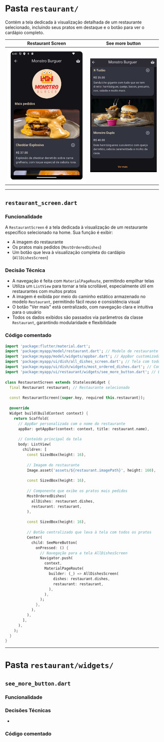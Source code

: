 # Pasta `restaurant/`

Contém a tela dedicada à visualização detalhada de um restaurante selecionado, incluindo seus pratos em destaque e o botão para ver o cardápio completo.

| Restaurant Screen | See more button | 
|-------------|------------------------|
| ![Restaurant](https://github.com/daniamorimdesa/TechTaste-foodapp-v2/blob/main/assets/screenshots/restaurant_screen.png) | ![See more button](https://github.com/daniamorimdesa/TechTaste-foodapp-v2/blob/main/assets/screenshots/see_more_button.PNG) |

---
## `restaurant_screen.dart`

### Funcionalidade

A `RestaurantScreen` é a tela dedicada à visualização de um restaurante específico selecionado na home. Sua função é exibir:

- A imagem do restaurante
- Os pratos mais pedidos (`MostOrderedDishes`)
- Um botão que leva à visualização completa do cardápio (`AllDishesScreen`)
  
### Decisão Técnica

- A navegação é feita com `MaterialPageRoute`, permitindo empilhar telas
- Utiliza um `ListView` para tornar a tela scrollável, especialmente útil em restaurantes com muitos pratos
- A imagem é exibida por meio do caminho estático armazenado no modelo `Restaurant`, permitindo fácil reuso e consistência visual
- O botão "Ver mais" está centralizado, com navegação clara e intuitiva para o usuário
- Todos os dados exibidos são passados via parâmetros da classe `Restaurant`, garantindo modularidade e flexibilidade

### Código comentado

```dart
import 'package:flutter/material.dart';
import 'package:myapp/model/restaurant.dart'; // Modelo de restaurante
import 'package:myapp/model/widgets/appbar.dart'; // AppBar customizada
import 'package:myapp/ui/dish/all_dishes_screen.dart'; // Tela com todos os pratos
import 'package:myapp/ui/dish/widgets/most_ordered_dishes.dart'; // Componente de pratos mais pedidos
import 'package:myapp/ui/restaurant/widgets/see_more_button.dart'; // Botão "Ver mais"

class RestaurantScreen extends StatelessWidget {
  final Restaurant restaurant; // Restaurante selecionado

  const RestaurantScreen({super.key, required this.restaurant});

  @override
  Widget build(BuildContext context) {
    return Scaffold(
      // AppBar personalizada com o nome do restaurante
      appBar: getAppBar(context: context, title: restaurant.name),

      // Conteúdo principal da tela
      body: ListView(
        children: [
          const SizedBox(height: 16),

          // Imagem do restaurante
          Image.asset('assets/${restaurant.imagePath}', height: 160),

          const SizedBox(height: 16),

          // Componente que exibe os pratos mais pedidos
          MostOrderedDishes(
            allDishes: restaurant.dishes,
            restaurant: restaurant,
          ),

          const SizedBox(height: 16),

          // Botão centralizado que leva à tela com todos os pratos
          Center(
            child: SeeMoreButton(
              onPressed: () {
                // Navegação para a tela AllDishesScreen
                Navigator.push(
                  context,
                  MaterialPageRoute(
                    builder: (_) => AllDishesScreen(
                      dishes: restaurant.dishes,
                      restaurant: restaurant,
                    ),
                  ),
                );
              },
            ),
          ),
        ],
      ),
    );
  }
}

```
---
# Pasta `restaurant/widgets/`

## `see_more_button.dart`

### Funcionalidade


### Decisões Técnicas

- 

### Código comentado

```dart
